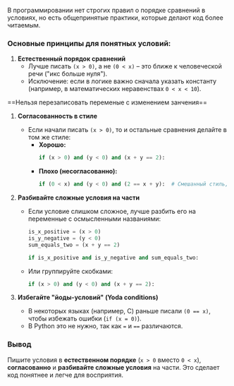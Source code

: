 В программировании нет строгих правил о порядке сравнений в условиях, но есть общепринятые практики, которые делают код более читаемым.  

### **Основные принципы для понятных условий:**  

1. **Естественный порядок сравнений**  
   - Лучше писать `(x > 0)`, а не `(0 < x)` – это ближе к человеческой речи ("икс больше нуля").  
   - Исключение: если в логике важно сначала указать константу (например, в математических неравенствах `0 < x < 10`).  

==Нельзя перезаписовать переменые с изменением занчения== 

1. **Согласованность в стиле**  
   - Если начали писать `(x > 0)`, то и остальные сравнения делайте в том же стиле:  
     - **Хорошо:**  
       ```python  
       if (x > 0) and (y < 0) and (x + y == 2):  
       ```  
     - **Плохо (несогласованно):**  
       ```python  
       if (0 < x) and (y < 0) and (2 == x + y):  # Смешанный стиль, сложнее читать  
       ```  

3. **Разбивайте сложные условия на части**  
   - Если условие слишком сложное, лучше разбить его на переменные с осмысленными названиями:  
     ```python  
     is_x_positive = (x > 0)  
     is_y_negative = (y < 0)  
     sum_equals_two = (x + y == 2)  

     if is_x_positive and is_y_negative and sum_equals_two:  
     ```  
   - Или группируйте скобками:  
     ```python  
     if (x > 0) and (y < 0) and (x + y == 2):  
     ```  

4. **Избегайте "йоды-условий" (Yoda conditions)**  
   - В некоторых языках (например, C) раньше писали `(0 == x)`, чтобы избежать ошибки (`if (x = 0)`).  
   - В Python это не нужно, так как `=` и `==` различаются.  

### **Вывод**  
Пишите условия в **естественном порядке** (`x > 0` вместо `0 < x`), **согласованно** и **разбивайте сложные условия** на части. Это сделает код понятнее и легче для восприятия.